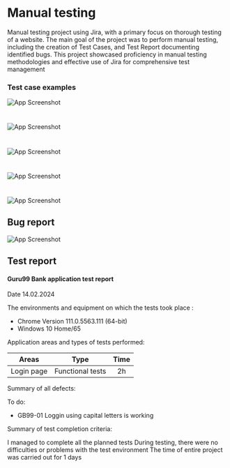 
# Manual testing

Manual testing project using Jira, with a primary focus on thorough
testing of a website. The main goal of the project was to perform
manual testing, including the creation of  Test Cases, and
Test Report documenting identified bugs. This project showcased
proficiency in manual testing methodologies and effective use of Jira
for comprehensive test management
### Test case examples



![App Screenshot](https://i.imgur.com/ic5KQij.png)
# 
![App Screenshot](https://i.imgur.com/E0UIHxw.png)
# 
![App Screenshot](https://i.imgur.com/oCHR84j.png)
# 
![App Screenshot](https://i.imgur.com/DM5Uq3l.png)
# 
![App Screenshot](https://i.imgur.com/e7hXwAs.png)
## Bug report 
![App Screenshot](https://i.imgur.com/60TJVUb.png)

## Test report
#### Guru99 Bank application test report
Date 14.02.2024

The environments and equipment on which the tests took place
:
- Chrome Version 111.0.5563.111 (64-bit)
- Windows 10 Home/65

Application areas and types of tests performed:

| Areas | Type  | Time   |
| :---:   | :---: | :---: |
| Login page | Functional tests   | 2h  |


Summary of all defects:

To do:

- GB99-01 Loggin using capital letters is working

Summary of test completion criteria:

I managed to complete all the planned tests
During testing, there were no difficulties or problems with the test environment
The time of entire project was carried out for 1 days



